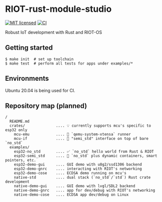 # RIOT-rust-module-studio

[![MIT licensed][mit-badge]][mit-url]
[![CI][actions-badge]][actions-url]

[mit-badge]: https://img.shields.io/badge/license-MIT-blue.svg
[mit-url]: https://github.com/AnimaGUS-minerva/RIOT-rust-module-studio/blob/main/LICENSE
[actions-badge]: https://github.com/AnimaGUS-minerva/RIOT-rust-module-studio/workflows/CI/badge.svg
[actions-url]: https://github.com/AnimaGUS-minerva/RIOT-rust-module-studio/actions

Robust IoT development with Rust and RIOT-OS

## Getting started

```
$ make init  # set up toolchain
$ make test  # perform all tests for apps under examples/* 
```

## Environments

Ubuntu 20.04 is being used for CI.

## Repository map (planned)

```
/
  README.md
  crates/              .... 💡 currently supports mcu's specific to esp32 only
    mcu-emu            .... 🚧 `qemu-system-xtensa` runner
    mcu-if             .... 🚧 "semi_std" interface on top of bare `no_std`
  examples/
    esp32-no_std       .... ✅ `no_std` hello world from Rust & RIOT
    esp32-semi_std     .... 🚧 `no_std` plus dynamic containers, smart pointers, etc.
    esp32-demo-gui     .... GUI demo with u8g2/ssd1306 backend
    esp32-demo-gnrc    .... interacting with RIOT's networking
    esp32-demo-cose    .... ECDSA demo running on mcu's
    native-std         .... dual stack (`no_std`/`std`) Rust crate development
    native-demo-gui    .... GUI demo with lvgl/SDL2 backend
    native-demo-gnrc   .... app for dev/debug with RIOT's networking
    native-demo-cose   .... ECDSA app dev/debug on Linux
```

